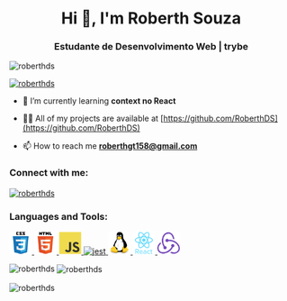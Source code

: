 <h1 align="center">Hi 👋, I'm Roberth Souza</h1>
<h3 align="center">Estudante de Desenvolvimento Web | trybe</h3>

<p align="left"> <img src="https://komarev.com/ghpvc/?username=roberthds&label=Profile%20views&color=0e75b6&style=flat" alt="roberthds" /> </p>

<p align="left"> <a href="https://github.com/ryo-ma/github-profile-trophy"><img src="https://github-profile-trophy.vercel.app/?username=roberthds" alt="roberthds" /></a> </p>

- 🌱 I’m currently learning **context no React**

- 👨‍💻 All of my projects are available at [https://github.com/RoberthDS](https://github.com/RoberthDS)

- 📫 How to reach me **roberthgt158@gmail.com**

<h3 align="left">Connect with me:</h3>
<p align="left">
<a href="https://linkedin.com/in/roberthds" target="blank"><img align="center" src="https://raw.githubusercontent.com/rahuldkjain/github-profile-readme-generator/master/src/images/icons/Social/linked-in-alt.svg" alt="roberthds" height="30" width="40" /></a>
</p>

<h3 align="left">Languages and Tools:</h3>
<p align="left"> <a href="https://www.w3schools.com/css/" target="_blank" rel="noreferrer"> <img src="https://raw.githubusercontent.com/devicons/devicon/master/icons/css3/css3-original-wordmark.svg" alt="css3" width="40" height="40"/> </a> <a href="https://www.w3.org/html/" target="_blank" rel="noreferrer"> <img src="https://raw.githubusercontent.com/devicons/devicon/master/icons/html5/html5-original-wordmark.svg" alt="html5" width="40" height="40"/> </a> <a href="https://developer.mozilla.org/en-US/docs/Web/JavaScript" target="_blank" rel="noreferrer"> <img src="https://raw.githubusercontent.com/devicons/devicon/master/icons/javascript/javascript-original.svg" alt="javascript" width="40" height="40"/> </a> <a href="https://jestjs.io" target="_blank" rel="noreferrer"> <img src="https://www.vectorlogo.zone/logos/jestjsio/jestjsio-icon.svg" alt="jest" width="40" height="40"/> </a> <a href="https://www.linux.org/" target="_blank" rel="noreferrer"> <img src="https://raw.githubusercontent.com/devicons/devicon/master/icons/linux/linux-original.svg" alt="linux" width="40" height="40"/> </a> <a href="https://reactjs.org/" target="_blank" rel="noreferrer"> <img src="https://raw.githubusercontent.com/devicons/devicon/master/icons/react/react-original-wordmark.svg" alt="react" width="40" height="40"/> </a> <a href="https://redux.js.org" target="_blank" rel="noreferrer"> <img src="https://raw.githubusercontent.com/devicons/devicon/master/icons/redux/redux-original.svg" alt="redux" width="40" height="40"/> </a> </p>

<p><img align="left" src="https://github-readme-stats.vercel.app/api/top-langs?username=roberthds&show_icons=true&locale=en&layout=compact" alt="roberthds" /></p>

<p>&nbsp;<img align="center" src="https://github-readme-stats.vercel.app/api?username=roberthds&show_icons=true&locale=en" alt="roberthds" /></p>

<p><img align="center" src="https://github-readme-streak-stats.herokuapp.com/?user=roberthds&" alt="roberthds" /></p>
